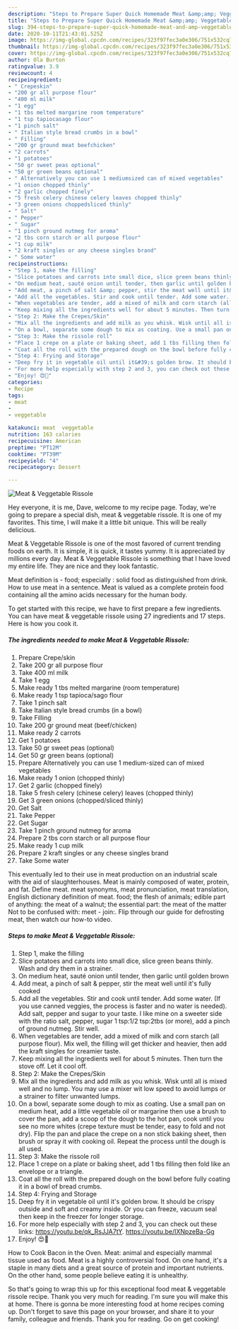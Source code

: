 ```yaml
---
description: "Steps to Prepare Super Quick Homemade Meat &amp;amp; Veggetable Rissole"
title: "Steps to Prepare Super Quick Homemade Meat &amp;amp; Veggetable Rissole"
slug: 394-steps-to-prepare-super-quick-homemade-meat-and-amp-veggetable-rissole
date: 2020-10-11T21:43:01.525Z
image: https://img-global.cpcdn.com/recipes/323f97fec3a0e306/751x532cq70/meat-veggetable-rissole-recipe-main-photo.jpg
thumbnail: https://img-global.cpcdn.com/recipes/323f97fec3a0e306/751x532cq70/meat-veggetable-rissole-recipe-main-photo.jpg
cover: https://img-global.cpcdn.com/recipes/323f97fec3a0e306/751x532cq70/meat-veggetable-rissole-recipe-main-photo.jpg
author: Ola Burton
ratingvalue: 3.9
reviewcount: 4
recipeingredient:
- " Crepeskin"
- "200 gr all purpose flour"
- "400 ml milk"
- "1 egg"
- "1 tbs melted margarine room temperature"
- "1 tsp tapiocasago flour"
- "1 pinch salt"
- " Italian style bread crumbs in a bowl"
- " Filling"
- "200 gr ground meat beefchicken"
- "2 carrots"
- "1 potatoes"
- "50 gr sweet peas optional"
- "50 gr green beans optional"
- " Alternatively you can use 1 mediumsized can of mixed vegetables"
- "1 onion chopped thinly"
- "2 garlic chopped finely"
- "5 fresh celery chinese celery leaves chopped thinly"
- "3 green onions choppedsliced thinly"
- " Salt"
- " Pepper"
- " Sugar"
- "1 pinch ground nutmeg for aroma"
- "2 tbs corn starch or all purpose flour"
- "1 cup milk"
- "2 kraft singles or any cheese singles brand"
- " Some water"
recipeinstructions:
- "Step 1, make the filling"
- "Slice potatoes and carrots into small dice, slice green beans thinly. Wash and dry them in a strainer."
- "On medium heat, sauté onion until tender, then garlic until golden brown"
- "Add meat, a pinch of salt &amp; pepper, stir the meat well until it&#39;s fully cooked"
- "Add all the vegetables. Stir and cook until tender. Add some water. (If you use canned veggies, the process is faster and no water is needed). Add salt, pepper and sugar to your taste. I like mine on a sweeter side with the ratio salt, pepper, sugar 1 tsp:1/2 tsp:2tbs (or more), add a pinch of ground nutmeg. Stir well."
- "When vegetables are tender, add a mixed of milk and corn starch (all purpose flour). Mix well, the filling will get thicker and heavier, then add the kraft singles for creamier taste."
- "Keep mixing all the ingredients well for about 5 minutes. Then turn the stove off. Let it cool off."
- "Step 2: Make the Crepes/Skin"
- "Mix all the ingredients and add milk as you whisk. Wisk until all is mixed well and no lump. You may use a mixer wit low speed to avoid lumps or a strainer to filter unwanted lumps."
- "On a bowl, separate some dough to mix as coating. Use a small pan on medium heat, add a little vegetable oil or margarine then use a brush to cover the pan, add a scoop of the dough to the hot pan, cook until you see no more whites (crepe texture must be tender, easy to fold and not dry). Flip the pan and place the crepe on a non stick baking sheet, then brush or spray it with cooking oil. Repeat the process until the dough is all used."
- "Step 3: Make the rissole roll"
- "Place 1 crepe on a plate or baking sheet, add 1 tbs filling then fold like an envelope or a triangle."
- "Coat all the roll with the prepared dough on the bowl before fully coating it in a bowl of bread crumbs."
- "Step 4: Frying and Storage"
- "Deep fry it in vegetable oil until it&#39;s golden brow. It should be crispy outside and soft and creamy inside. Or you can freeze, vacuum seal then keep in the freezer for longer storage."
- "For more help especially with step 2 and 3, you can check out these links: https://youtu.be/qk_RsJJA7tY. https://youtu.be/IXNpzeBa-Gg"
- "Enjoy! 😍🌹"
categories:
- Recipe
tags:
- meat
- 
- veggetable

katakunci: meat  veggetable 
nutrition: 163 calories
recipecuisine: American
preptime: "PT12M"
cooktime: "PT39M"
recipeyield: "4"
recipecategory: Dessert

---
```



![Meat &amp; Veggetable Rissole](https://img-global.cpcdn.com/recipes/323f97fec3a0e306/751x532cq70/meat-veggetable-rissole-recipe-main-photo.jpg)

Hey everyone, it is me, Dave, welcome to my recipe page. Today, we're going to prepare a special dish, meat &amp; veggetable rissole. It is one of my favorites. This time, I will make it a little bit unique. This will be really delicious.

Meat &amp; Veggetable Rissole is one of the most favored of current trending foods on earth. It is simple, it is quick, it tastes yummy. It is appreciated by millions every day. Meat &amp; Veggetable Rissole is something that I have loved my entire life. They are nice and they look fantastic.

Meat definition is - food; especially : solid food as distinguished from drink. How to use meat in a sentence. Meat is valued as a complete protein food containing all the amino acids necessary for the human body.


To get started with this recipe, we have to first prepare a few ingredients. You can have meat &amp; veggetable rissole using 27 ingredients and 17 steps. Here is how you cook it.

<!--inarticleads1-->

##### The ingredients needed to make Meat &amp; Veggetable Rissole:

1. Prepare  Crepe/skin
1. Take 200 gr all purpose flour
1. Take 400 ml milk
1. Take 1 egg
1. Make ready 1 tbs melted margarine (room temperature)
1. Make ready 1 tsp tapioca/sago flour
1. Take 1 pinch salt
1. Take  Italian style bread crumbs (in a bowl)
1. Take  Filling
1. Take 200 gr ground meat (beef/chicken)
1. Make ready 2 carrots
1. Get 1 potatoes
1. Take 50 gr sweet peas (optional)
1. Get 50 gr green beans (optional)
1. Prepare  Alternatively you can use 1 medium-sized can of mixed vegetables
1. Make ready 1 onion (chopped thinly)
1. Get 2 garlic (chopped finely)
1. Take 5 fresh celery (chinese celery) leaves (chopped thinly)
1. Get 3 green onions (chopped/sliced thinly)
1. Get  Salt
1. Take  Pepper
1. Get  Sugar
1. Take 1 pinch ground nutmeg for aroma
1. Prepare 2 tbs corn starch or all purpose flour
1. Make ready 1 cup milk
1. Prepare 2 kraft singles or any cheese singles brand
1. Take  Some water


This eventually led to their use in meat production on an industrial scale with the aid of slaughterhouses. Meat is mainly composed of water, protein, and fat. Define meat. meat synonyms, meat pronunciation, meat translation, English dictionary definition of meat. food; the flesh of animals; edible part of anything: the meat of a walnut; the essential part: the meat of the matter Not to be confused with: meet - join:. Flip through our guide for defrosting meat, then watch our how-to video. 

<!--inarticleads2-->

##### Steps to make Meat &amp; Veggetable Rissole:

1. Step 1, make the filling
1. Slice potatoes and carrots into small dice, slice green beans thinly. Wash and dry them in a strainer.
1. On medium heat, sauté onion until tender, then garlic until golden brown
1. Add meat, a pinch of salt &amp; pepper, stir the meat well until it&#39;s fully cooked
1. Add all the vegetables. Stir and cook until tender. Add some water. (If you use canned veggies, the process is faster and no water is needed). Add salt, pepper and sugar to your taste. I like mine on a sweeter side with the ratio salt, pepper, sugar 1 tsp:1/2 tsp:2tbs (or more), add a pinch of ground nutmeg. Stir well.
1. When vegetables are tender, add a mixed of milk and corn starch (all purpose flour). Mix well, the filling will get thicker and heavier, then add the kraft singles for creamier taste.
1. Keep mixing all the ingredients well for about 5 minutes. Then turn the stove off. Let it cool off.
1. Step 2: Make the Crepes/Skin
1. Mix all the ingredients and add milk as you whisk. Wisk until all is mixed well and no lump. You may use a mixer wit low speed to avoid lumps or a strainer to filter unwanted lumps.
1. On a bowl, separate some dough to mix as coating. Use a small pan on medium heat, add a little vegetable oil or margarine then use a brush to cover the pan, add a scoop of the dough to the hot pan, cook until you see no more whites (crepe texture must be tender, easy to fold and not dry). Flip the pan and place the crepe on a non stick baking sheet, then brush or spray it with cooking oil. Repeat the process until the dough is all used.
1. Step 3: Make the rissole roll
1. Place 1 crepe on a plate or baking sheet, add 1 tbs filling then fold like an envelope or a triangle.
1. Coat all the roll with the prepared dough on the bowl before fully coating it in a bowl of bread crumbs.
1. Step 4: Frying and Storage
1. Deep fry it in vegetable oil until it&#39;s golden brow. It should be crispy outside and soft and creamy inside. Or you can freeze, vacuum seal then keep in the freezer for longer storage.
1. For more help especially with step 2 and 3, you can check out these links: https://youtu.be/qk_RsJJA7tY. https://youtu.be/IXNpzeBa-Gg
1. Enjoy! 😍🌹


How to Cook Bacon in the Oven. Meat: animal and especially mammal tissue used as food. Meat is a highly controversial food. On one hand, it&#39;s a staple in many diets and a great source of protein and important nutrients. On the other hand, some people believe eating it is unhealthy. 

So that's going to wrap this up for this exceptional food meat &amp; veggetable rissole recipe. Thank you very much for reading. I'm sure you will make this at home. There is gonna be more interesting food at home recipes coming up. Don't forget to save this page on your browser, and share it to your family, colleague and friends. Thank you for reading. Go on get cooking!
